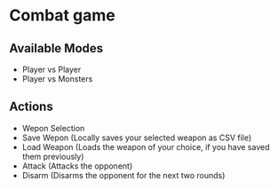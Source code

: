 # Combat game

## Available Modes
- Player vs Player
- Player vs Monsters

## Actions
- Wepon Selection
- Save Wepon (Locally saves your selected weapon as CSV file)
- Load Weapon (Loads the weapon of your choice, if you have saved them previously)
- Attack (Attacks the opponent)
- Disarm (Disarms the opponent for the next two rounds)
